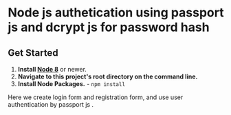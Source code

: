 # Node js authetication using passport js and dcrypt js for password hash
## Get Started
1. **Install [Node 8](https://nodejs.org)** or newer. 
2. **Navigate to this project's root directory on the command line.**
3. **Install Node Packages.** - `npm install`

Here we create login form and registration form, and use user authentication by passport js . 
